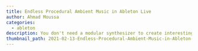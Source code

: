 ```yaml
---
title: Endless Procedural Ambient Music in Ableton Live
author: Ahmad Moussa
categories:
  - ableton
description: You don't need a modular synthesizer to create interesting sound scapes, ableton and a couple of free to cheap plugins can do the trick.
thumbnail_path: 2021-02-13-Endless-Procedural-Ambient-Music-in-Ableton-Live.png
---
```

